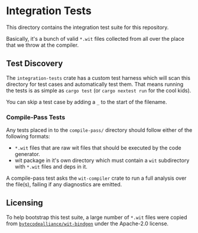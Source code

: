 # Integration Tests

This directory contains the integration test suite for this repository.

Basically, it's a bunch of valid `*.wit` files collected from all over the place
that we throw at the compiler.

## Test Discovery

The `integration-tests` crate has a custom test harness which will scan this
directory for test cases and automatically test them. That means running the
tests is as simple as `cargo test` (or `cargo nextest run` for the cool kids).

You can skip a test case by adding a `_` to the start of the filename.

### Compile-Pass Tests

Any tests placed in to the `compile-pass/` directory should follow either of the
following formats:

- `*.wit` files that are raw wit files that should be executed by the code
  generator.
- wit package in it's own directory which must contain a `wit` subdirectory with
  `*.wit` files and deps in it.

A compile-pass test asks the `wit-compiler` crate to run a full analysis over
the file(s), failing if any diagnostics are emitted.

## Licensing

To help bootstrap this test suite, a large number of `*.wit` files were copied
from [`bytecodealliance/wit-bindgen`][wit-bindgen] under the Apache-2.0 license.

[wit-bindgen]: https://github.com/bytecodealliance/wit-bindgen
